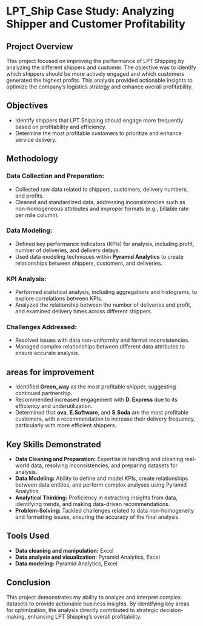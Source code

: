 # LPT_Ship Case Study: Analyzing Shipper and Customer Profitability

## Project Overview
This project focused on improving the performance of LPT Shipping by analyzing the different shippers and customer. The objective was to identify which shippers should be more actively engaged and which customers generated the highest profits. This analysis provided actionable insights to optimize the company’s logistics strategy and enhance overall profitability.

## Objectives
- Identify shippers that LPT Shipping should engage more frequently based on profitability and efficiency.
- Determine the most profitable customers to prioritize and enhance service delivery.

## Methodology

### Data Collection and Preparation:
- Collected raw data related to shippers, customers, delivery numbers, and profits.
- Cleaned and standardized data, addressing inconsistencies such as non-homogeneous attributes and improper formats (e.g., billable rate per mile column).

### Data Modeling:
- Defined key performance indicators (KPIs) for analysis, including profit, number of deliveries, and delivery delays.
- Used data modeling techniques within **Pyramid Analytics** to create relationships between shippers, customers, and deliveries.

### KPI Analysis:
- Performed statistical analysis, including aggregations and histograms, to explore correlations between KPIs.
- Analyzed the relationship between the number of deliveries and profit, and examined delivery times across different shippers.

### Challenges Addressed:
- Resolved issues with data non-uniformity and format inconsistencies.
- Managed complex relationships between different data attributes to ensure accurate analysis.

## areas for improvement
- Identified **Green_way** as the most profitable shipper, suggesting continued partnership.
- Recommended increased engagement with **D. Express** due to its efficiency and underutilization.
- Determined that **ova**, **E.Software**, and **S.Soda** are the most profitable customers, with a recommendation to increase their delivery frequency, particularly with more efficient shippers.

## Key Skills Demonstrated
- **Data Cleaning and Preparation:** Expertise in handling and cleaning real-world data, resolving inconsistencies, and preparing datasets for analysis.
- **Data Modeling:** Ability to define and model KPIs, create relationships between data entities, and perform complex analyses using Pyramid Analytics.
- **Analytical Thinking:** Proficiency in extracting insights from data, identifying trends, and making data-driven recommendations.
- **Problem-Solving:** Tackled challenges related to data non-homogeneity and formatting issues, ensuring the accuracy of the final analysis.

## Tools Used
- **Data cleaning and manipulation:** Excel
- **Data analysis and visualization:** Pyramid Analytics, Excel
- **Data modeling:** Pyramid Analytics, Excel

## Conclusion
This project demonstrates my ability to analyze and interpret complex datasets to provide actionable business insights. By identifying key areas for optimization, the analysis directly contributed to strategic decision-making, enhancing LPT Shipping’s overall profitability.
